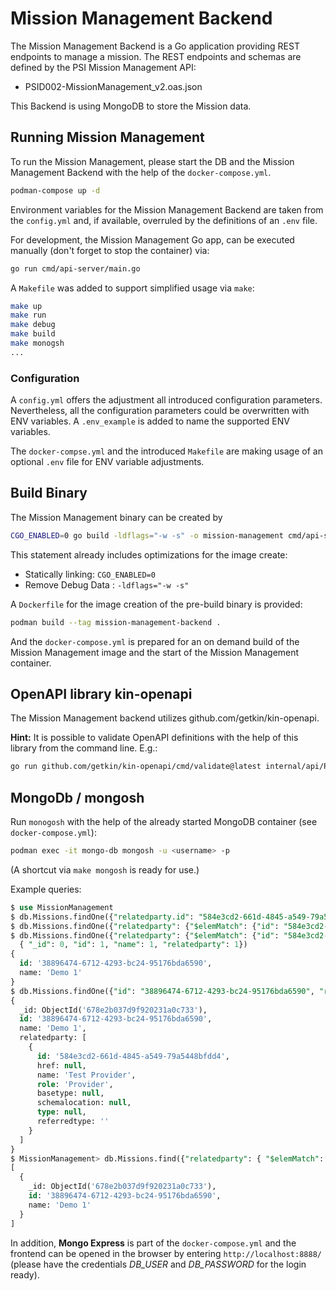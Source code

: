 # Mission Management Backend

The Mission Management Backend is a Go application providing REST endpoints to manage a mission.
The REST endpoints and schemas are defined by the PSI Mission Management API:

* PSID002-MissionManagement_v2.oas.json

This Backend is using MongoDB to store the Mission data.

## Running Mission Management

To run the Mission Management, please start the DB and the Mission Management Backend with the help of the `docker-compose.yml`.

```sh
podman-compose up -d
```

Environment variables for the Mission Management Backend are taken from the `config.yml` and, if available, overruled by the definitions of an `.env` file.

For development, the Mission Management Go app, can be executed manually (don't forget to stop the container) via:

```sh
go run cmd/api-server/main.go
```

A `Makefile` was added to support simplified usage via `make`:

```sh
make up
make run
make debug
make build
make monogsh
...
```

### Configuration

A `config.yml` offers the adjustment all introduced configuration parameters.
Nevertheless, all the configuration parameters could be overwritten with ENV variables.
A `.env_example` is added to name the supported ENV variables.

The `docker-compse.yml` and the introduced `Makefile` are making usage of an optional `.env` file for ENV variable adjustments.

## Build Binary

The Mission Management binary can be created by

```sh
CGO_ENABLED=0 go build -ldflags="-w -s" -o mission-management cmd/api-server/main.go
```

This statement already includes optimizations for the image create:

* Statically linking: `CGO_ENABLED=0`
* Remove Debug Data : `-ldflags="-w -s"`

A `Dockerfile` for the image creation of the pre-build binary is provided:

```sh
podman build --tag mission-management-backend .
```

And the `docker-compose.yml` is prepared for an on demand build of the Mission Management image and the start of the Mission Management container.

## OpenAPI library kin-openapi

The Mission Management backend utilizes github.com/getkin/kin-openapi.

**Hint:** It is possible to validate OpenAPI definitions with the help of this library from the command line. E.g.:

```sh
go run github.com/getkin/kin-openapi/cmd/validate@latest internal/api/PSID002-MissionManagement_v2.oas.json
```

## MongoDb / mongosh

Run `monogosh` with the help of the already started MongoDB container (see `docker-compose.yml`):

```sh
podman exec -it mongo-db mongosh -u <username> -p
```
(A shortcut via `make mongosh` is ready for use.)

Example queries:

```sql
$ use MissionManagement
$ db.Missions.findOne({"relatedparty.id": "584e3cd2-661d-4845-a549-79a5448bfdd4"})
$ db.Missions.findOne({"relatedparty": {"$elemMatch": {"id": "584e3cd2-661d-4845-a549-79a5448bfdd4", "role": "Provider"}}})
$ db.Missions.findOne({"relatedparty": {"$elemMatch": {"id": "584e3cd2-661d-4845-a549-79a5448bfdd4", "role": "Provider"}}},
  { "_id": 0, "id": 1, "name": 1, "relatedparty": 1})
{
  id: '38896474-6712-4293-bc24-95176bda6590',
  name: 'Demo 1'
}
$ db.Missions.findOne({"id": "38896474-6712-4293-bc24-95176bda6590", "relatedparty": { "$elemMatch": { "id": "584e3cd2-661d-4845-a549-79a5448bfdd4", "role": "Provider" } } }, { "id": 1, "name": 1, "relatedparty": 1 })
{
  _id: ObjectId('678e2b037d9f920231a0c733'),
  id: '38896474-6712-4293-bc24-95176bda6590',
  name: 'Demo 1',
  relatedparty: [
    {
      id: '584e3cd2-661d-4845-a549-79a5448bfdd4',
      href: null,
      name: 'Test Provider',
      role: 'Provider',
      basetype: null,
      schemalocation: null,
      type: null,
      referredtype: ''
    }
  ]
}
$ MissionManagement> db.Missions.find({"relatedparty": { "$elemMatch": { "id": "584e3cd2-661d-4845-a549-79a5448bfdd4", "role": "Provider" } } }, { "id": 1, "name": 1 })
[
  {
    _id: ObjectId('678e2b037d9f920231a0c733'),
    id: '38896474-6712-4293-bc24-95176bda6590',
    name: 'Demo 1'
  }
]
```

In addition, **Mongo Express** is part of the `docker-compose.yml` and the frontend can be opened in the browser by entering `http://localhost:8888/` (please have the credentials *DB_USER* and *DB_PASSWORD* for the login ready).
